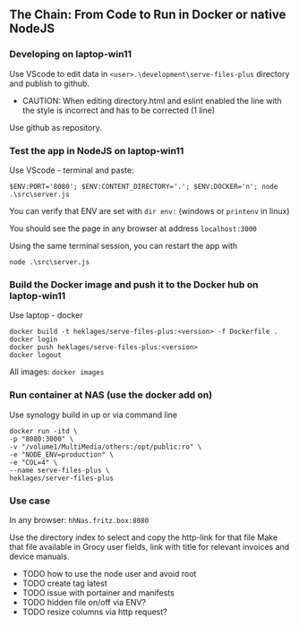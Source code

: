 ## The Chain: From Code to Run in Docker or native NodeJS

### Developing on laptop-win11

Use VScode to edit data in `<user>.\development\serve-files-plus` directory and publish to github.

- CAUTION: When editing directory.html and eslint enabled the line with the style is incorrect and has to be corrected (1 line)

Use github as repository.

### Test the app in NodeJS on laptop-win11

Use VScode - terminal and paste:

`$ENV:PORT='8080'; $ENV:CONTENT_DIRECTORY='.'; $ENV:DOCKER='n'; node .\src\server.js`

You can verify that ENV are set with `dir env:` (windows or `printenv` in linux)

You should see the page in any browser at address `localhost:3000`

Using the same terminal session, you can restart the app with

`node .\src\server.js`

### Build the Docker image and push it to the Docker hub on laptop-win11

Use laptop - docker

```Docker
docker build -t heklages/serve-files-plus:<version> -f Dockerfile .
docker login
docker push heklages/serve-files-plus:<version>
docker logout
```

All images:
`docker images`

### Run container at NAS (use the docker add on)

Use synology build in up or via command line

```Docker
docker run -itd \
-p "8080:3000" \
-v "/volume1/MultiMedia/others:/opt/public:ro" \
-e "NODE_ENV=production" \
-e "COL=4" \
--name serve-files-plus \
heklages/server-files-plus 
```

### Use case

In any browser: `hhNas.fritz.box:8080`

Use the directory index to select and copy the http-link for that file Make that file available in Grocy user fields, link with title for relevant invoices and device manuals.

- TODO how to use the node user and avoid root
- TODO create tag latest
- TODO issue with portainer and manifests
- TODO hidden file on/off via ENV?
- TODO resize columns via http request?
